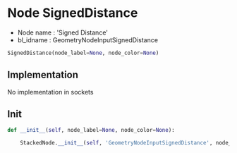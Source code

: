 # Node SignedDistance

- Node name : 'Signed Distance'
- bl_idname : GeometryNodeInputSignedDistance


``` python
SignedDistance(node_label=None, node_color=None)
```
## Implementation

No implementation in sockets

## Init

``` python
def __init__(self, node_label=None, node_color=None):

    StackedNode.__init__(self, 'GeometryNodeInputSignedDistance', node_label=node_label, node_color=node_color)
```
